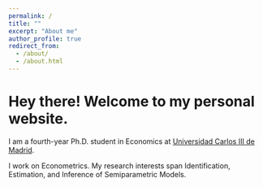 ```yaml
---
permalink: /
title: ""
excerpt: "About me"
author_profile: true
redirect_from: 
  - /about/
  - /about.html
---
```


Hey there! Welcome to my personal website.  
====

I am a fourth-year Ph.D. student in Economics at [Universidad Carlos III de Madrid](http://economics.uc3m.es/). 

I work on Econometrics. My research interests span Identification, Estimation, and Inference of Semiparametric Models. 

